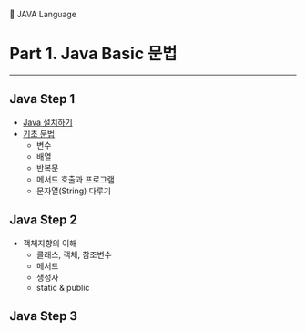 :memo: JAVA Language

Part 1. Java Basic 문법
=======================

---

Java Step 1
-----------

-	[Java 설치하기](http://cherwoo.tistory.com/87)
-	[기초 문법](https://github.com/Munchurwoo/Programming_Languages_Cleanup/blob/master/Java/Java_Step1.md)
	-	변수
	-	배열
	-	반복문
	-	메서드 호출과 프로그램
	-	문자열(String) 다루기

Java Step 2
-----------

-	객체지향의 이해
	-	클래스, 객체, 참조변수
	-	메서드
	-	생성자
	-	static & public

Java Step 3
-----------
